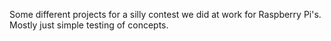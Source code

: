 Some different projects for a silly contest we did at work for Raspberry Pi's. Mostly just simple testing of concepts.
